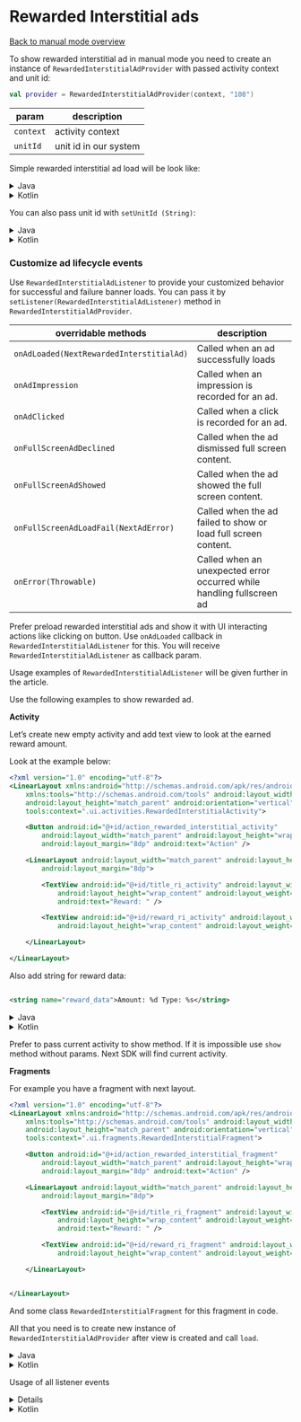 # Rewarded Interstitial ads

[Back to manual mode overview](https://github.com/nextmillenniummedia/next-sdk-android-example/blob/2.x/docs/manual/Manual.md)

To show rewarded interstitial ad in manual mode you need to create an instance
of `RewardedInterstitialAdProvider`
with passed activity context and unit id:

```kotlin
val provider = RewardedInterstitialAdProvider(context, "108")
```

| param | description |
| --- | --- |
| `context` | activity context |
| `unitId` | unit id in our system |

Simple rewarded interstitial ad load will be look like:

<details>
<summary>Java</summary>

```java
public class RewardedInterstitialActivity extends AppCompatActivity {

    @Override
    protected void onCreate(Bundle savedInstanceState) {
        super.onCreate(savedInstanceState);
        setContentView(R.layout.activity_rewarded_interstitial);
        RewardedInterstitialAdProvider provider = new RewardedInterstitialAdProvider(this, "108");
        provider.load();
    }
}
```

</details>
<details>
<summary>Kotlin</summary>

```kotlin
class RewardedInterstitialActivityKt : AppCompatActivity() {
    override fun onCreate(savedInstanceState: Bundle?) {
        super.onCreate(savedInstanceState)
        setContentView(R.layout.activity_rewarded_interstitial_kt)
        val provider = RewardedInterstitialAdProvider(this, "108")
        provider.load()
    }
}
```

</details>

You can also pass unit id with `setUnitId (String)`:

<details>
<summary>Java</summary>

```java
public class RewardedInterstitialActivity extends AppCompatActivity {

    @Override
    protected void onCreate(Bundle savedInstanceState) {
        super.onCreate(savedInstanceState);
        setContentView(R.layout.activity_rewarded_interstitial);
        RewardedInterstitialAdProvider provider = new RewardedInterstitialAdProvider(this);
        provider.setUnitId("108");
        provider.load();
    }
}
```

</details>
<details>
<summary>Kotlin</summary>

```kotlin
class RewardedInterstitialActivityKt : AppCompatActivity() {
    override fun onCreate(savedInstanceState: Bundle?) {
        super.onCreate(savedInstanceState)
        setContentView(R.layout.activity_rewarded_interstitial_kt)
        val provider = RewardedInterstitialAdProvider(this)
        provider.unitId = "108"
        provider.load()
    }
}
```

</details>

### Customize ad lifecycle events

Use `RewardedInterstitialAdListener` to provide your customized behavior for successful and failure
banner loads. You can pass it by `setListener(RewardedInterstitialAdListener)` method
in `RewardedInterstitialAdProvider`.

| overridable methods | description |
| --- | --- |
| `onAdLoaded(NextRewardedInterstitialAd)` | Called when an ad successfully loads |
| `onAdImpression` | Called when an impression is recorded for an ad. |
| `onAdClicked` | Called when a click is recorded for an ad. |
| `onFullScreenAdDeclined` | Called when the ad dismissed full screen content. |
| `onFullScreenAdShowed` | Called when the ad showed the full screen content. |
| `onFullScreenAdLoadFail(NextAdError)` | Called when the ad failed to show or load full screen content. |
| `onError(Throwable)` | Called when an unexpected error occurred while handling fullscreen ad |

Prefer preload rewarded interstitial ads and show it with UI interacting actions like clicking on
button. Use `onAdLoaded` callback in `RewardedInterstitialAdListener` for this. You will
receive `RewardedInterstitialAdListener` as callback param.

Usage examples of `RewardedInterstitialAdListener` will be given further in the article.

Use the following examples to show rewarded ad.

**Activity**

Let’s create new empty activity and add text view to look at the earned reward amount.

Look at the example below:

```xml
<?xml version="1.0" encoding="utf-8"?>
<LinearLayout xmlns:android="http://schemas.android.com/apk/res/android"
    xmlns:tools="http://schemas.android.com/tools" android:layout_width="match_parent"
    android:layout_height="match_parent" android:orientation="vertical"
    tools:context=".ui.activities.RewardedInterstitialActivity">

    <Button android:id="@+id/action_rewarded_interstitial_activity"
        android:layout_width="match_parent" android:layout_height="wrap_content"
        android:layout_margin="8dp" android:text="Action" />

    <LinearLayout android:layout_width="match_parent" android:layout_height="match_parent"
        android:layout_margin="8dp">

        <TextView android:id="@+id/title_ri_activity" android:layout_width="wrap_content"
            android:layout_height="wrap_content" android:layout_weight="1"
            android:text="Reward: " />

        <TextView android:id="@+id/reward_ri_activity" android:layout_width="wrap_content"
            android:layout_height="wrap_content" android:layout_weight="1" android:text="" />

    </LinearLayout>

</LinearLayout>
```

Also add string for reward data:

```xml

<string name="reward_data">Amount: %d Type: %s</string>
```

<details>
<summary>Java</summary>

```java
public class RewardedInterstitialActivity extends AppCompatActivity implements RewardedInterstitialAdListener {

    @Nullable
    private NextRewardedInterstitialAd rewardedInterstitialAd;

    private TextView rewardView;

    @Override
    protected void onCreate(Bundle savedInstanceState) {
        super.onCreate(savedInstanceState);
        setContentView(R.layout.activity_rewarded_interstitial);
        rewardView = findViewById(R.id.title_ri_activity);
        Button action = findViewById(R.id.action_rewarded_interstitial_activity);
        RewardedInterstitialAdProvider provider = new RewardedInterstitialAdProvider(this, "108");
        provider.setListener(this);
        provider.load();
        action.setOnClickListener((v) -> {
            // some action ...
            
            if (rewardedInterstitialAd != null) {
                rewardedInterstitialAd.show(RewardedInterstitialActivity.this);
            }
        });
    }

    @Override
    public void onAdLoaded(NextRewardedInterstitialAd nextRewardedInterstitialAd) {
        rewardedInterstitialAd = nextRewardedInterstitialAd;
    }

    @Override
    public void onUserEarnedRewardListener(InAppReward inAppReward) {
        rewardView.setText(getString(R.string.reward_data, inAppReward.getAmount(), inAppReward.getRewardType()));
    }
}
```

</details>

<details>
<summary>Kotlin</summary>

```kotlin
class RewardedInterstitialActivityKt : AppCompatActivity(), RewardedInterstitialAdListener {

    private var rewardedInterstitialAd: NextRewardedInterstitialAd? = null
    private lateinit var rewardView: TextView

    override fun onCreate(savedInstanceState: Bundle?) {
        super.onCreate(savedInstanceState)
        setContentView(R.layout.activity_rewarded_interstitial_kt)
        rewardView = findViewById(R.id.title_ri_activity_kt)
        val action: Button = findViewById(R.id.action_rewarded_activity_kt)
        RewardedInterstitialAdProvider(this, "108").setListener(this).load()
        action.setOnClickListener {
            // some action ...
            rewardedInterstitialAd?.show(this@RewardedInterstitialActivityKt)
        }
    }

    override fun onAdLoaded(nextRewardedInterstitialAd: NextRewardedInterstitialAd?) {
        rewardedInterstitialAd = nextRewardedInterstitialAd

    }

    override fun onUserEarnedRewardListener(reward: InAppReward?) {
        rewardView.text = getString(R.string.reward_data, reward?.amount, reward?.rewardType)
    }
}
```

</details>

Prefer to pass current activity to show method. If it is impossible use `show` method without
params. Next SDK will find current activity.

**Fragments**

For example you have a fragment with next layout.

```xml
<?xml version="1.0" encoding="utf-8"?>
<LinearLayout xmlns:android="http://schemas.android.com/apk/res/android"
    xmlns:tools="http://schemas.android.com/tools" android:layout_width="match_parent"
    android:layout_height="match_parent" android:orientation="vertical"
    tools:context=".ui.fragments.RewardedInterstitialFragment">

    <Button android:id="@+id/action_rewarded_interstitial_fragment"
        android:layout_width="match_parent" android:layout_height="wrap_content"
        android:layout_margin="8dp" android:text="Action" />

    <LinearLayout android:layout_width="match_parent" android:layout_height="match_parent"
        android:layout_margin="8dp">

        <TextView android:id="@+id/title_ri_fragment" android:layout_width="wrap_content"
            android:layout_height="wrap_content" android:layout_weight="1"
            android:text="Reward: " />

        <TextView android:id="@+id/reward_ri_fragment" android:layout_width="wrap_content"
            android:layout_height="wrap_content" android:layout_weight="1" android:text="" />

    </LinearLayout>


</LinearLayout>
```

And some class `RewardedInterstitialFragment` for this fragment in code.

All that you need is to create new instance of `RewardedInterstitialAdProvider` after view is created and
call `load`.

<details>
<summary>Java</summary>

```java
public class RewardedInterstitialFragment extends Fragment implements RewardedInterstitialAdListener {

    @Nullable
    private NextRewardedInterstitialAd rewardedInterstitialAd;

    @Nullable
    private FragmentRewardedInterstitialBinding binding;

    private TextView rewardView;

    public RewardedInterstitialFragment() {
        // Required empty public constructor
    }

    @Override
    public View onCreateView(LayoutInflater inflater, ViewGroup container,
                             Bundle savedInstanceState) {
        binding = FragmentRewardedInterstitialBinding.inflate(inflater, container, false);
        return binding.getRoot();
    }

    @Override
    public void onViewCreated(@NonNull View view, @Nullable Bundle savedInstanceState) {
        super.onViewCreated(view, savedInstanceState);
        new RewardedInterstitialAdProvider(requireActivity(), "108").setListener(this).load();
        if (binding == null) return;
        rewardView = binding.rewardRiFragment;
        Button action = binding.actionRewardedInterstitialFragment;
        action.setOnClickListener((v) -> {
            // some action
            if (rewardedInterstitialAd != null) {
                rewardedInterstitialAd.show(requireActivity());
            }
        });
    }

    @Override
    public void onAdLoaded(NextRewardedInterstitialAd nextRewardedInterstitialAd) {
        rewardedInterstitialAd = nextRewardedInterstitialAd;
    }

    @Override
    public void onUserEarnedRewardListener(InAppReward inAppReward) {
        rewardView.setText(getString(R.string.reward_data, inAppReward.getAmount(), inAppReward.getRewardType()));
    }
}
```

</details>

<details>
<summary>Kotlin</summary>

```kotlin

class RewardedInterstitialFragmentKt : Fragment(), RewardedInterstitialAdListener {

    private var rewardedInterstitialAd: NextRewardedInterstitialAd? = null
    private lateinit var rewardView: TextView
    private var binding: FragmentRewardedInterstitialKtBinding? = null

    override fun onCreateView(
        inflater: LayoutInflater, container: ViewGroup?,
        savedInstanceState: Bundle?
    ): View? {
        binding = FragmentRewardedInterstitialKtBinding.inflate(inflater, container, false)
        return binding?.root
    }

    override fun onViewCreated(view: View, savedInstanceState: Bundle?) {
        super.onViewCreated(view, savedInstanceState)
        RewardedInterstitialAdProvider(requireActivity(), "108").setListener(this).load()
        val action = binding?.actionRewardedInterstitialFragment
        action?.setOnClickListener {
            // some action ...
            rewardedInterstitialAd?.show(requireActivity())
        }
    }

    override fun onAdLoaded(nextRewardedInterstitialAd: NextRewardedInterstitialAd?) {
        rewardedInterstitialAd = nextRewardedInterstitialAd
    }

    override fun onUserEarnedRewardListener(reward: InAppReward?) {
        rewardView.text = getString(R.string.reward_data, reward?.amount, reward?.rewardType)
    }

}

```
</details>

Usage of all listener events

<details>

```java
public class RewardedInterstitialFragment extends Fragment implements RewardedInterstitialAdListener {

    @Nullable
    private NextRewardedInterstitialAd rewardedInterstitialAd;

    @Nullable
    private FragmentRewardedInterstitialBinding binding;

    private TextView rewardView;

    public RewardedInterstitialFragment() {
        // Required empty public constructor
    }

    @Override
    public View onCreateView(LayoutInflater inflater, ViewGroup container,
                             Bundle savedInstanceState) {
        binding = FragmentRewardedInterstitialBinding.inflate(inflater, container, false);
        return binding.getRoot();
    }

    @Override
    public void onViewCreated(@NonNull View view, @Nullable Bundle savedInstanceState) {
        super.onViewCreated(view, savedInstanceState);
        new RewardedInterstitialAdProvider(requireActivity(), "108").setListener(this).load();
        if (binding == null) return;
        rewardView = binding.rewardRiFragment;
        Button action = binding.actionRewardedInterstitialFragment;
        action.setOnClickListener((v) -> {
            // some action
            if (rewardedInterstitialAd != null) {
                rewardedInterstitialAd.show(requireActivity());
            }
        });
    }

    @Override
    public void onAdLoaded(NextRewardedInterstitialAd nextRewardedInterstitialAd) {
        rewardedInterstitialAd = nextRewardedInterstitialAd;
    }

    @Override
    public void onUserEarnedRewardListener(InAppReward inAppReward) {
        rewardView.setText(getString(R.string.reward_data, inAppReward.getAmount(), inAppReward.getRewardType()));
    }

    @Override
    public void onAdImpression() {
    }

    @Override
    public void onAdClicked() {
    }

    @Override
    public void onFullScreenAdDeclined() {
    }

    @Override
    public void onFullScreenAdShowed() {
    }

    @Override
    public void onFullScreenAdLoadFail(NextAdError loadError) {
        Toast.makeText(requireActivity(), loadError.toString(), Toast.LENGTH_SHORT).show();
    }

    @Override
    public void onError(Throwable error) {
        Toast.makeText(requireActivity(), error.toString(), Toast.LENGTH_SHORT).show();
    }
}
```
</details>

<details>
<summary>Kotlin</summary>

```kotlin
class RewardedInterstitialFragmentKt : Fragment(), RewardedInterstitialAdListener {

    private var rewardedInterstitialAd: NextRewardedInterstitialAd? = null
    private lateinit var rewardView: TextView
    private var binding: FragmentRewardedInterstitialKtBinding? = null

    override fun onCreateView(
        inflater: LayoutInflater, container: ViewGroup?,
        savedInstanceState: Bundle?
    ): View? {
        binding = FragmentRewardedInterstitialKtBinding.inflate(inflater, container, false)
        return binding?.root
    }

    override fun onViewCreated(view: View, savedInstanceState: Bundle?) {
        super.onViewCreated(view, savedInstanceState)
        RewardedInterstitialAdProvider(requireActivity(), "108").setListener(this).load()
        val action = binding?.actionRewardedInterstitialFragment
        action?.setOnClickListener {
            // some action ...
            rewardedInterstitialAd?.show(requireActivity())
        }
    }

    override fun onAdLoaded(nextRewardedInterstitialAd: NextRewardedInterstitialAd?) {
        rewardedInterstitialAd = nextRewardedInterstitialAd
    }

    override fun onUserEarnedRewardListener(reward: InAppReward?) {
        rewardView.text = getString(R.string.reward_data, reward?.amount, reward?.rewardType)
    }

    override fun onAdImpression() {
    }

    override fun onAdClicked() {
    }

    override fun onFullScreenAdDeclined() {
    }

    override fun onFullScreenAdShowed() {
    }

    override fun onFullScreenAdLoadFail(loadError: NextAdError?) {
        Toast.makeText(requireActivity(), loadError.toString(), Toast.LENGTH_SHORT).show()
    }

    override fun onError(error: Throwable?) {
        Toast.makeText(requireActivity(), error.toString(), Toast.LENGTH_SHORT).show()
    }
}
```
</details>